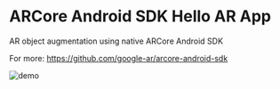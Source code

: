 # ARCore Android SDK Hello AR App
AR object augmentation using native ARCore Android SDK

For more: https://github.com/google-ar/arcore-android-sdk


![demo](demo/demo.gif)


